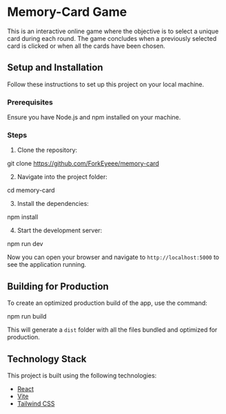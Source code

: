 # Memory-Card Game

This is an interactive online game where the objective is to select a unique card during each round. The game concludes when a previously selected card is clicked or when all the cards have been chosen.

## Setup and Installation

Follow these instructions to set up this project on your local machine.

### Prerequisites

Ensure you have Node.js and npm installed on your machine.

### Steps

1. Clone the repository:

git clone <https://github.com/ForkEyeee/memory-card>

2. Navigate into the project folder:

cd memory-card

3. Install the dependencies:

npm install

4. Start the development server:

npm run dev


Now you can open your browser and navigate to `http://localhost:5000` to see the application running.

## Building for Production

To create an optimized production build of the app, use the command:


npm run build


This will generate a `dist` folder with all the files bundled and optimized for production.

## Technology Stack

This project is built using the following technologies:

- [React](https://reactjs.org/)
- [Vite](https://vitejs.dev/)
- [Tailwind CSS](https://tailwindcss.com/)

